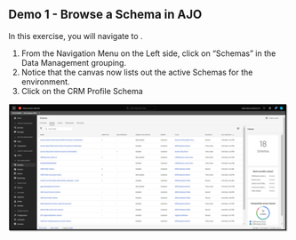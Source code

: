 ## Demo 1 - Browse a Schema in AJO

In this exercise, you will navigate to .

1.  From the Navigation Menu on the Left side, click on “Schemas” in the Data Management grouping.
2.  Notice that the canvas now lists out the active Schemas for the environment.
3.  Click on the CRM Profile Schema

![Schema Location](https://github.com/adobe-dss-aep/ajo-handson-labs/blob/56db20c7a2f025c722714ec3ee604cefc06f02a1/0.%20Images/Browse_Schema_1.png)


